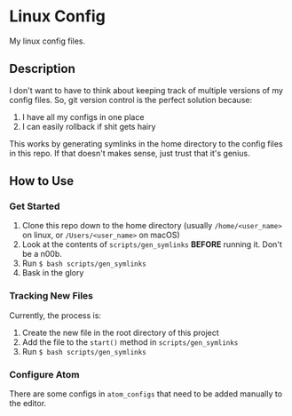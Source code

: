 # Linux Config

My linux config files.

## Description

I don't want to have to think about keeping track of multiple versions of my
config files. So, git version control is the perfect solution because:

1. I have all my configs in one place
1. I can easily rollback if shit gets hairy

This works by generating symlinks in the home directory to the config files
in this repo. If that doesn't makes sense, just trust that it's genius.

## How to Use

### Get Started

1. Clone this repo down to the home directory (usually `/home/<user_name>` on linux, or `/Users/<user_name>` on macOS)
1. Look at the contents of `scripts/gen_symlinks` **BEFORE** running it. Don't be a n00b.
1. Run `$ bash scripts/gen_symlinks`
1. Bask in the glory

### Tracking New Files

Currently, the process is:

1. Create the new file in the root directory of this project
1. Add the file to the `start()` method in  `scripts/gen_symlinks`
1. Run `$ bash scripts/gen_symlinks`

### Configure Atom

There are some configs in `atom_configs` that need to be added manually to the editor.
